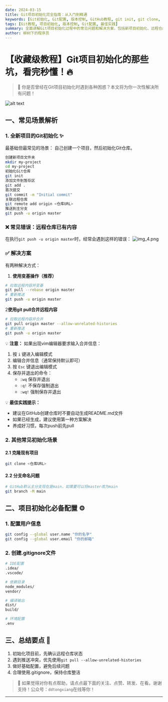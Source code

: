 ```yaml
---
date: 2024-03-15
title: Git项目初始化完全指南：从入门到精通
keywords: [Git初始化, Git配置, 版本控制, GitHub教程, git init, git clone, 远程仓库, 分支管理, .gitignore]
tags: [Git教程, 项目初始化, 版本控制, Git配置, 最佳实践]
summary: 全面讲解Git项目初始化过程中的常见问题和解决方案，包括新项目初始化、远程仓库关联、分支管理等内容，并提供了详细的操作步骤和最佳实践建议。
author: 柳树下的程序员
---
```

# 【收藏级教程】Git项目初始化的那些坑，看完秒懂！🔥

> 🎯 你是否曾经在Git项目初始化时遇到各种困惑？本文将为你一次性解决所有问题！

![alt text](image.png)
## 一、常见场景解析

### 1. 全新项目的Git初始化 ✨

最基础但最常见的场景：
自己创建一个项目，然后初始化Git仓库。
```bash
创建新项目文件夹
mkdir my-project
cd my-project
初始化Git仓库
git init
添加文件到暂存区
git add .
首次提交
git commit -m "Initial commit"
关联远程仓库
git remote add origin <仓库URL>
推送到主分支
git push -u origin master
```
### ❌ 常见错误：远程仓库已有内容

在执行`git push -u origin master`时，经常会遇到这样的错误：
![img_4.png](img_4.png)

### ✅ 解决方案

有两种解决方式：
1. **使用变基操作（推荐）**
```bash
# 拉取远程内容并变基
git pull --rebase origin master
# 重新推送
git push -u origin master
```

2**使用git pull合并远程内容**
```bash
# 拉取远程内容并合并
git pull origin master --allow-unrelated-histories
# 重新推送
git push -u origin master
```
💡 **注意：** 如果出现vim编辑器要求输入合并信息：
1. 按 `i` 键进入编辑模式
2. 编辑合并信息（通常保持默认即可）
3. 按 `Esc` 键退出编辑模式
4. 保存并退出的命令：
    - `:wq` 保存并退出
    - `:q!` 不保存强制退出
    - `:wq!` 强制保存并退出


💡 **最佳实践提示：**
- 建议在GitHub创建仓库时不要自动生成README.md文件
- 如果已经生成，建议使用第一种方案解决
- 养成好习惯，每次push前先pull

### 2. 其他常见初始化场景

#### 2.1 克隆现有项目
```bash
git clone <仓库URL>
```

#### 2.2 分支命名问题
```bash
# GitHub默认主分支现在是main，如需要可以将master改为main
git branch -M main
```

## 二、项目初始化必备配置 ⚙️

### 1. 配置用户信息
```bash
git config --global user.name "你的名字"
git config --global user.email "你的邮箱"
```

### 2. 创建.gitignore文件
```bash
# IDE配置
.idea/
.vscode/

# 依赖目录
node_modules/
vendor/

# 编译输出
dist/
build/

# 环境配置
.env
```

## 三、总结要点 📝

1. 初始化项目前，先确认远程仓库状态
2. 遇到推送冲突，优先使用`git pull --allow-unrelated-histories`
3. 做好基础配置，避免后续问题
4. 合理使用.gitignore，保持仓库整洁

> 🎁  如果觉得对你有点帮助，请点点最下面的关注、点赞、转发、在看。谢谢支持！公众号：`ddtongxiang`在线等你！

---
